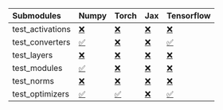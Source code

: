 | Submodules       | Numpy                                                                                                                           | Torch                                                                                                                           | Jax                                                                                                                             | Tensorflow                                                                                                                      |
|:-----------------|:--------------------------------------------------------------------------------------------------------------------------------|:--------------------------------------------------------------------------------------------------------------------------------|:--------------------------------------------------------------------------------------------------------------------------------|:--------------------------------------------------------------------------------------------------------------------------------|
| test_activations | <a href="https://github.com/unifyai/ivy/runs/7945440991?check_suite_focus=true" rel="noopener noreferrer" target="_blank">❌</a> | <a href="https://github.com/unifyai/ivy/runs/7945441485?check_suite_focus=true" rel="noopener noreferrer" target="_blank">❌</a> | <a href="https://github.com/unifyai/ivy/runs/7945441885?check_suite_focus=true" rel="noopener noreferrer" target="_blank">❌</a> | <a href="https://github.com/unifyai/ivy/runs/7945442281?check_suite_focus=true" rel="noopener noreferrer" target="_blank">❌</a> |
| test_converters  | <a href="https://github.com/unifyai/ivy/runs/7945441074?check_suite_focus=true" rel="noopener noreferrer" target="_blank">✅</a> | <a href="https://github.com/unifyai/ivy/runs/7945441550?check_suite_focus=true" rel="noopener noreferrer" target="_blank">❌</a> | <a href="https://github.com/unifyai/ivy/runs/7945441981?check_suite_focus=true" rel="noopener noreferrer" target="_blank">❌</a> | <a href="https://github.com/unifyai/ivy/runs/7945442336?check_suite_focus=true" rel="noopener noreferrer" target="_blank">✅</a> |
| test_layers      | <a href="https://github.com/unifyai/ivy/runs/7945441137?check_suite_focus=true" rel="noopener noreferrer" target="_blank">❌</a> | <a href="https://github.com/unifyai/ivy/runs/7945441614?check_suite_focus=true" rel="noopener noreferrer" target="_blank">❌</a> | <a href="https://github.com/unifyai/ivy/runs/7945442037?check_suite_focus=true" rel="noopener noreferrer" target="_blank">❌</a> | <a href="https://github.com/unifyai/ivy/runs/7945442400?check_suite_focus=true" rel="noopener noreferrer" target="_blank">❌</a> |
| test_modules     | <a href="https://github.com/unifyai/ivy/runs/7945441238?check_suite_focus=true" rel="noopener noreferrer" target="_blank">✅</a> | <a href="https://github.com/unifyai/ivy/runs/7945441670?check_suite_focus=true" rel="noopener noreferrer" target="_blank">❌</a> | <a href="https://github.com/unifyai/ivy/runs/7945442105?check_suite_focus=true" rel="noopener noreferrer" target="_blank">❌</a> | <a href="https://github.com/unifyai/ivy/runs/7945442479?check_suite_focus=true" rel="noopener noreferrer" target="_blank">❌</a> |
| test_norms       | <a href="https://github.com/unifyai/ivy/runs/7945441326?check_suite_focus=true" rel="noopener noreferrer" target="_blank">❌</a> | <a href="https://github.com/unifyai/ivy/runs/7945441751?check_suite_focus=true" rel="noopener noreferrer" target="_blank">❌</a> | <a href="https://github.com/unifyai/ivy/runs/7945442149?check_suite_focus=true" rel="noopener noreferrer" target="_blank">❌</a> | <a href="https://github.com/unifyai/ivy/runs/7945442558?check_suite_focus=true" rel="noopener noreferrer" target="_blank">❌</a> |
| test_optimizers  | <a href="https://github.com/unifyai/ivy/runs/7945441395?check_suite_focus=true" rel="noopener noreferrer" target="_blank">✅</a> | <a href="https://github.com/unifyai/ivy/runs/7945441809?check_suite_focus=true" rel="noopener noreferrer" target="_blank">✅</a> | <a href="https://github.com/unifyai/ivy/runs/7945442209?check_suite_focus=true" rel="noopener noreferrer" target="_blank">❌</a> | <a href="https://github.com/unifyai/ivy/runs/7945442639?check_suite_focus=true" rel="noopener noreferrer" target="_blank">✅</a> |